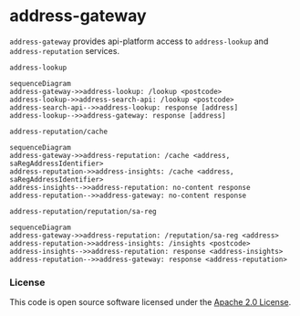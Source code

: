 
# address-gateway

`address-gateway` provides api-platform access to `address-lookup` and `address-reputation` services.

`address-lookup`
```mermaid
sequenceDiagram
address-gateway->>address-lookup: /lookup <postcode>
address-lookup->>address-search-api: /lookup <postcode>
address-search-api-->>address-lookup: response [address]
address-lookup-->>address-gateway: response [address]
```

`address-reputation/cache`
```mermaid
sequenceDiagram
address-gateway->>address-reputation: /cache <address, saRegAddressIdentifier>
address-reputation->>address-insights: /cache <address, saRegAddressIdentifier>
address-insights-->>address-reputation: no-content response
address-reputation-->>address-gateway: no-content response
```

`address-reputation/reputation/sa-reg`
```mermaid
sequenceDiagram
address-gateway->>address-reputation: /reputation/sa-reg <address>
address-reputation->>address-insights: /insights <postcode>
address-insights-->>address-reputation: response <address-insights>
address-reputation-->>address-gateway: response <address-reputation>
```


### License

This code is open source software licensed under the [Apache 2.0 License]("http://www.apache.org/licenses/LICENSE-2.0.html").
